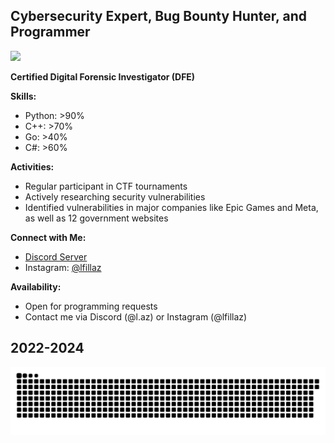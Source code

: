 ## Cybersecurity Expert, Bug Bounty Hunter, and Programmer

<p align="left">
  <img src="lfillazme.gif">
</p>

**Certified Digital Forensic Investigator (DFE)**

**Skills:**
- Python: >90%
- C++: >70%
- Go: >40%
- C#: >60%

**Activities:**
- Regular participant in CTF tournaments
- Actively researching security vulnerabilities
- Identified vulnerabilities in major companies like Epic Games and Meta, as well as 12 government websites

**Connect with Me:**
- [Discord Server](https://discord.gg/tpbVvUgcE3)
- Instagram: [@lfillaz](https://www.instagram.com/lfillaz)

**Availability:**
- Open for programming requests
- Contact me via Discord (@l.az) or Instagram (@lfillaz)

## 2022-2024
![Snake animation](laz.svg)
